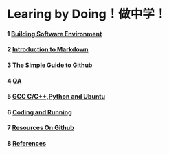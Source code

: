 
# Learing by Doing！做中学！

#### 1 [Building Software Environment](./BuildingSoftwareEnvironment.md) 

#### 2 [Introduction to Markdown](./Introduction2Markdown.md) 

#### 3 [The Simple Guide to Github](./TheSimpleGuide2Github.md) 

#### 4 [QA](./QA.md) 

#### 5 [GCC C/C++,Python and Ubuntu](./Ubuntu-Python-C.md) 

#### 6 [Coding and Running](./codingrunning.md/)

#### 7 [Resources On Github](./ResourcesOnGithub.md) 

#### 8 [References](./References.md) 

